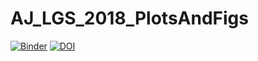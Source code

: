# AJ_LGS_2018_PlotsAndFigs

[![Binder](https://mybinder.org/badge_logo.svg)](https://mybinder.org/v2/gh/douglase/AJ_LGS_2018_PlotsAndFigs/master?filepath=LGS_range_and_ZWFS_plots_and_calculations.ipynb)
[![DOI](https://zenodo.org/badge/157277702.svg)](https://zenodo.org/badge/latestdoi/157277702)
